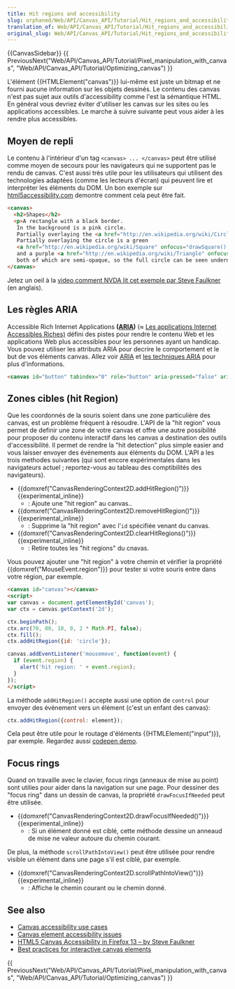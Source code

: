 ```yaml
---
title: Hit regions and accessibility
slug: orphaned/Web/API/Canvas_API/Tutorial/Hit_regions_and_accessibility
translation_of: Web/API/Canvas_API/Tutorial/Hit_regions_and_accessibility
original_slug: Web/API/Canvas_API/Tutorial/Hit_regions_and_accessibility
---
```

{{CanvasSidebar}} {{ PreviousNext("Web/API/Canvas_API/Tutorial/Pixel_manipulation_with_canvas", "Web/API/Canvas_API/Tutorial/Optimizing_canvas") }}

L'élément {{HTMLElement("canvas")}} lui-même est juste un bitmap et ne fourni aucune information sur les objets dessinés. Le contenu des canvas n'est pas sujet aux outils d'accessibility comme l'est la sémantique HTML. En général vous devriez éviter d'utiliser les canvas sur les sites ou les applications accessibles. Le marche à suivre suivante peut vous aider à les rendre plus accessibles.

## Moyen de repli

Le contenu à l'intérieur d'un tag `<canvas> ... </canvas>` peut être utilisé comme moyen de secours pour les navigateurs qui ne supportent pas le rendu de canvas. C'est aussi très utile pour les utilisateurs qui utilisent des technologies adaptées (comme les lecteurs d'écran) qui peuvent lire et interpréter les éléments du DOM. Un bon exemple sur [html5accessibility.com](http://www.html5accessibility.com/tests/canvas.html) demontre comment cela peut être fait.

```html
<canvas>
  <h2>Shapes</h2>
  <p>A rectangle with a black border.
   In the background is a pink circle.
   Partially overlaying the <a href="http://en.wikipedia.org/wiki/Circle" onfocus="drawCircle();" onblur="drawPicture();">circle</a>.
   Partially overlaying the circle is a green
   <a href="http://en.wikipedia.org/wiki/Square" onfocus="drawSquare();" onblur="drawPicture();">square</a>
   and a purple <a href="http://en.wikipedia.org/wiki/Triangle" onfocus="drawTriangle();" onblur="drawPicture();">triangle</a>,
   both of which are semi-opaque, so the full circle can be seen underneath.</p>
</canvas>
```

Jetez un oeil à la [video comment NVDA lit cet exemple par Steve Faulkner](https://www.youtube.com/watch?v=ABeIFlqYiMQ) (en anglais).

## Les règles ARIA

Accessible Rich Internet Applications **([ARIA](/fr/docs/Web/Accessibility/ARIA))** (≈ [Les applications Internet Accessibles Riches)](https://fr.wikipedia.org/wiki/Accessible_Rich_Internet_Applications) défini des pistes pour rendre le contenu Web et les applications Web plus accessibles pour les personnes ayant un handicap. Vous pouvez utiliser les attributs ARIA pour decrire le comportement et le but de vos éléments canvas. Allez voir [ARIA](/fr/docs/Web/Accessibility/ARIA) et [les techniques ARIA](/fr/docs/Web/Accessibility/ARIA/ARIA_Techniques) pour plus d'informations.

```html
<canvas id="button" tabindex="0" role="button" aria-pressed="false" aria-label="Start game"></canvas>
```

## Zones cibles (hit Region)

Que les coordonnés de la souris soient dans une zone particulière des canvas, est un problème fréquent à résoudre. L'API de la "hit region" vous permet de definir une zone de votre canvas et offre une autre possibilité pour proposer du contenu interactif dans les canvas a destination des outils d'accessibilité. Il permet de rendre la "hit detection" plus simple easier and vous laisser envoyer des événements aux éléments du DOM. L'API a les trois methodes suivantes (qui sont encore expérimentales dans les navigateurs actuel ; reportez-vous au tableau des comptibilités des navigateurs).

- {{domxref("CanvasRenderingContext2D.addHitRegion()")}} {{experimental_inline}}
  - : Ajoute une "hit region" au canvas..
- {{domxref("CanvasRenderingContext2D.removeHitRegion()")}} {{experimental_inline}}
  - : Supprime la "hit region" avec l'`id` spécifiée venant du canvas.
- {{domxref("CanvasRenderingContext2D.clearHitRegions()")}} {{experimental_inline}}
  - : Retire toutes les "hit regions" du cnavas.

Vous pouvez ajouter une "hit region" à votre chemin et vérifier la propriété {{domxref("MouseEvent.region")}} pour tester si votre souris entre dans votre région, par exemple.

```html
<canvas id="canvas"></canvas>
<script>
var canvas = document.getElementById('canvas');
var ctx = canvas.getContext('2d');

ctx.beginPath();
ctx.arc(70, 80, 10, 0, 2 * Math.PI, false);
ctx.fill();
ctx.addHitRegion({id: 'circle'});

canvas.addEventListener('mousemove', function(event) {
  if (event.region) {
    alert('hit region: ' + event.region);
  }
});
</script>
```

La méthode `addHitRegion()` accepte aussi une option de `control` pour envoyer des événement vers un élément (c'est un enfant des canvas):

```js
ctx.addHitRegion({control: element});
```

Cela peut être utile pour le routage d'éléments {{HTMLElement("input")}}, par exemple. Regardez aussi [codepen demo](http://codepen.io/adobe/pen/BhcmK).

## Focus rings

Quand on travaille avec le clavier, focus rings (anneaux de mise au point) sont utilies pour aider dans la navigation sur une page. Pour dessiner des "focus ring" dans un dessin de canvas, la propriété `drawFocusIfNeeded` peut être utilisée.

- {{domxref("CanvasRenderingContext2D.drawFocusIfNeeded()")}} {{experimental_inline}}
  - : Si un élément donné est ciblé, cette méthode dessine un anneaud de mise ne valeur autoure du chemin courant.

De plus, la méthode `scrollPathIntoView()` peut être utilisée pour rendre visible un élément dans une page s'il est ciblé, par exemple.

- {{domxref("CanvasRenderingContext2D.scrollPathIntoView()")}} {{experimental_inline}}
  - : Affiche le chemin courant ou le chemin donné.

## See also

- [Canvas accessibility use cases](https://www.w3.org/WAI/PF/HTML/wiki/Canvas_Accessibility_Use_Cases)
- [Canvas element accessibility issues](https://www.w3.org/html/wg/wiki/AddedElementCanvas)
- [HTML5 Canvas Accessibility in Firefox 13 – by Steve Faulkner](http://www.paciellogroup.com/blog/2012/06/html5-canvas-accessibility-in-firefox-13/)
- [Best practices for interactive canvas elements](https://html.spec.whatwg.org/multipage/scripting.html#best-practices)

{{ PreviousNext("Web/API/Canvas_API/Tutorial/Pixel_manipulation_with_canvas", "Web/API/Canvas_API/Tutorial/Optimizing_canvas") }}
